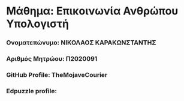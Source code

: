 # Μάθημα: Επικοινωνία Ανθρώπου Υπολογιστή
### Ονοματεπώνυμο: ΝΙΚΟΛΑΟΣ ΚΑΡΑΚΩΝΣΤΑΝΤΗΣ
### Αριθμός Μητρώου: Π2020091
### GitHub Profile: TheMojaveCourier
### Edpuzzle profile:

